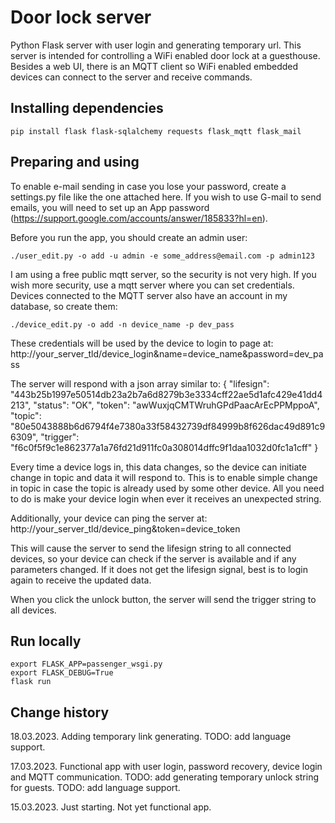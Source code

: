 # Door lock server
Python Flask server with user login and generating temporary url.
This server is intended for controlling a WiFi enabled door lock at a guesthouse. 
Besides a web UI, there is an MQTT client so WiFi enabled embedded devices can connect to the server and receive commands.

## Installing dependencies
	pip install flask flask-sqlalchemy requests flask_mqtt flask_mail

## Preparing and using
To enable e-mail sending in case you lose your password, create a settings.py file like the one attached here.
If you wish to use G-mail to send emails, you will need to set up an App password 
(https://support.google.com/accounts/answer/185833?hl=en).

Before you run the app, you should create an admin user:

    ./user_edit.py -o add -u admin -e some_address@email.com -p admin123

I am using a free public mqtt server, so the security is not very high. If you wish more security, use a mqtt server 
where you can set credentials. Devices connected to the MQTT server also have an account in my database, so create them:

    ./device_edit.py -o add -n device_name -p dev_pass

These credentials will be used by the device to login to page at:
http://your_server_tld/device_login&name=device_name&password=dev_pass

The server will respond with a json array similar to:
{
  "lifesign": "443b25b1997e50514db23a2b7a6d8279b3e3334cff22ae5d1afc429e41dd4213",
  "status": "OK",
  "token": "awWuxjqCMTWruhGPdPaacArEcPPMppoA",
  "topic": "80e5043888b6d6794f4e7380a33f58432739df84999b8f626dac49d891c96309",
  "trigger": "f6c0f5f9c1e862377a1a76fd21d911fc0a308014dffc9f1daa1032d0fc1a1cff"
}

Every time a device logs in, this data changes, so the device can initiate change in topic and data it will respond to.
This is to enable simple change in topic in case the topic is already used by some other device. All you need to do 
is make your device login when ever it receives an unexpected string.

Additionally, your device can ping the server at:
http://your_server_tld/device_ping&token=device_token

This will cause the server to send the lifesign string to all connected devices, so your device can check 
if the server is available and if any parameters changed. If it does not get the lifesign signal, 
best is to login again to receive the updated data.

When you click the unlock button, the server will send the trigger string to all devices.

## Run locally
    export FLASK_APP=passenger_wsgi.py
    export FLASK_DEBUG=True
    flask run
    
## Change history

18.03.2023. Adding temporary link generating.
TODO: add language support.

17.03.2023. Functional app with user login, password recovery, device login and MQTT communication.
TODO: add generating temporary unlock string for guests.
TODO: add language support.

15.03.2023. Just starting. Not yet functional app. 